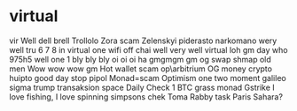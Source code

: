 # virtual
vir
Well dell brell
Trollolo
Zora scam
Zelenskyi piderasto narkomano
wery well
tru 6 7 8
in virtual one
wifi off chai
well very well
virtual loh
gm day
who 975h5
well
one 1
bly bly bly
oi oi oi ha
gmgmgm gm
og swap shmap
old men
Wow wow wow
gm
Hot wallet scam
op\arbitrium
OG
money
crypto huipto
good day
stop
pipol
Monad=scam
Optimism
one two
moment
galileo
sigma
trump
transaksion
space
Daily Check
1 BTC
grass
monad
Gstrike
I love fishing, I love spinning
simpsons
chek
Toma
Rabby
task
Paris
Sahara?
